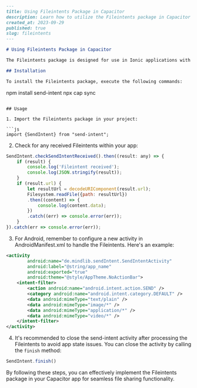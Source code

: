 ```markdown
---
title: Using Fileintents Package in Capacitor
description: Learn how to utilize the Fileintents package in Capacitor to handle shared files in your Ionic app.
created_at: 2023-09-29
published: true
slug: fileintents
---

# Using Fileintents Package in Capacitor

The Fileintents package is designed for use in Ionic applications with Capacitor, enabling the handling of shared files. It is a powerful tool that supports both Android and iOS platforms, allowing your app to receive, process, and manage shared files seamlessly.

## Installation

To install the Fileintents package, execute the following commands:

```
npm install send-intent
npx cap sync
```

## Usage

1. Import the Fileintents package in your project:

```js
import {SendIntent} from "send-intent";
```

2. Check for any received Fileintents within your app:

```js
SendIntent.checkSendIntentReceived().then((result: any) => {
    if (result) {
        console.log('Fileintent received');
        console.log(JSON.stringify(result));
    }
    if (result.url) {
        let resultUrl = decodeURIComponent(result.url);
        Filesystem.readFile({path: resultUrl})
        .then((content) => {
            console.log(content.data);
        })
        .catch((err) => console.error(err));
    }
}).catch(err => console.error(err));
```

3. For Android, remember to configure a new activity in AndroidManifest.xml to handle the Fileintents. Here's an example:

```xml
<activity
        android:name="de.mindlib.sendIntent.SendIntentActivity"
        android:label="@string/app_name"
        android:exported="true"
        android:theme="@style/AppTheme.NoActionBar">
    <intent-filter>
        <action android:name="android.intent.action.SEND" />
        <category android:name="android.intent.category.DEFAULT" />
        <data android:mimeType="text/plain" />
        <data android:mimeType="image/*" />
        <data android:mimeType="application/*" />
        <data android:mimeType="video/*" />
    </intent-filter>
</activity>
```

4. It's recommended to close the send-intent activity after processing the Fileintents to avoid app state issues. You can close the activity by calling the `finish` method:

```js
SendIntent.finish()
```

By following these steps, you can effectively implement the Fileintents package in your Capacitor app for seamless file sharing functionality.
```
